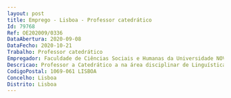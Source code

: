 ```yaml
--- 
layout: post
title: Emprego - Lisboa - Professor catedrático
Id: 79768
Ref: OE202009/0336
DataAbertura: 2020-09-08
DataFecho: 2020-10-21
Trabalho: Professor catedrático
Empregador: Faculdade de Ciências Sociais e Humanas da Universidade NOVA de Lisboa - NOVA School of Social Scien
Descricao: Professor a Catedrático a na área disciplinar de Linguística,subárea de Linguística Histórica
CodigoPostal: 1069-061 LISBOA
Concelho: Lisboa
Distrito: Lisboa
--- 
```

